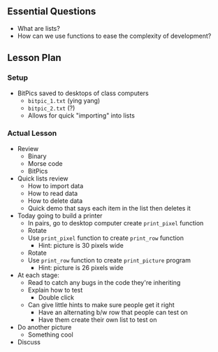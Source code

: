 ## Essential Questions

- What are lists?
- How can we use functions to ease the complexity of development?

## Lesson Plan

### Setup

- BitPics saved to desktops of class computers
    - `bitpic_1.txt` (ying yang)
    - `bitpic_2.txt` (?)
    - Allows for quick "importing" into lists

### Actual Lesson

- Review
    - Binary
    - Morse code
    - BitPics
- Quick lists review
    - How to import data
    - How to read data
    - How to delete data
    - Quick demo that says each item in the list then deletes it
- Today going to build a printer
    - In pairs, go to desktop computer create `print_pixel` function
    - Rotate
    - Use `print_pixel` function to create `print_row` function
        - Hint: picture is 30 pixels wide
    - Rotate
    - Use `print_row` function to create `print_picture` program
        - Hint: picture is 26 pixels wide
- At each stage:
    - Read to catch any bugs in the code they're inheriting
    - Explain how to test
        - Double click
    - Can give little hints to make sure people get it right
        - Have an alternating b/w row that people can test on
        - Have them create their own list to test on
- Do another picture
    - Something cool
- Discuss

